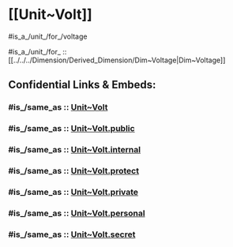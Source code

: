 
# [[Unit~Volt]] 

#is_a_/unit_/for_/voltage 

#is_a_/unit_/for_ :: [[../../../Dimension/Derived_Dimension/Dim~Voltage|Dim~Voltage]] 


## Confidential Links & Embeds: 

### #is_/same_as :: [Unit~Volt](/_Standards/Unit/SI-Unit/derived_Unit/Unit~Volt.md) 

### #is_/same_as :: [Unit~Volt.public](/_public/Unit/SI-Unit/derived_Unit/Unit~Volt.public.md) 

### #is_/same_as :: [Unit~Volt.internal](/_internal/Unit/SI-Unit/derived_Unit/Unit~Volt.internal.md) 

### #is_/same_as :: [Unit~Volt.protect](/_protect/Unit/SI-Unit/derived_Unit/Unit~Volt.protect.md) 

### #is_/same_as :: [Unit~Volt.private](/_private/Unit/SI-Unit/derived_Unit/Unit~Volt.private.md) 

### #is_/same_as :: [Unit~Volt.personal](/_personal/Unit/SI-Unit/derived_Unit/Unit~Volt.personal.md) 

### #is_/same_as :: [Unit~Volt.secret](/_secret/Unit/SI-Unit/derived_Unit/Unit~Volt.secret.md)

